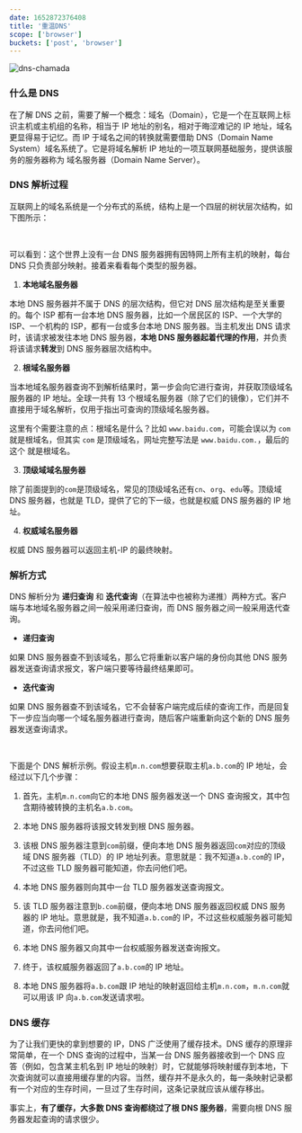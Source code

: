```yaml
---
date: 1652872376408
title: '重温DNS'
scope: ['browser']
buckets: ['post', 'browser']
---
```


![dns-chamada](https://res.zrain.fun/images/2022/05/dns-chamada-b43a094cec9602041ae1686f9a53dab4.png)

### 什么是 DNS

在了解 DNS 之前，需要了解一个概念：域名（Domain），它是一个在互联网上标识主机或主机组的名称，相当于 IP 地址的别名，相对于晦涩难记的 IP 地址，域名更显得易于记忆。而 IP 于域名之间的转换就需要借助 DNS（Domain Name System）域名系统了。它是将域名解析 IP 地址的一项互联网基础服务，提供该服务的服务器称为 域名服务器（Domain Name Server）。

### DNS 解析过程

互联网上的域名系统是一个分布式的系统，结构上是一个四层的树状层次结构，如下图所示：

<CenterImg src="https://res.zrain.fun/images/2022/05/DNS_process-d7e392dac3fb4f55e3852720c362878e.png" alt="DNS_process" zoom="40%" />

<br/>

可以看到：这个世界上没有一台 DNS 服务器拥有因特网上所有主机的映射，每台 DNS 只负责部分映射。接着来看看每个类型的服务器。

1. **本地域名服务器**

本地 DNS 服务器并不属于 DNS 的层次结构，但它对 DNS 层次结构是至关重要的。每个 ISP 都有一台本地 DNS 服务器，比如一个居民区的 ISP、一个大学的 ISP、一个机构的 ISP，都有一台或多台本地 DNS 服务器。当主机发出 DNS 请求时，该请求被发往本地 DNS 服务器，**本地 DNS 服务器起着代理的作用**，并负责将该请求**转发**到 DNS 服务器层次结构中。

2. **根域名服务器**

当本地域名服务器查询不到解析结果时，第一步会向它进行查询，并获取顶级域名服务器的 IP 地址。全球一共有 13 个根域名服务器（除了它们的镜像），它们并不直接用于域名解析，仅用于指出可查询的顶级域名服务器。

这里有个需要注意的点：根域名是什么？比如 `www.baidu.com`，可能会误以为 `com` 就是根域名，但其实 `com` 是顶级域名，网址完整写法是 `www.baidu.com.`，最后的这个 <Icon icon="carbon:dot-mark" /> 就是根域名。

3. **顶级域域名服务器**

除了前面提到的`com`是顶级域名，常见的顶级域名还有`cn`、`org`、`edu`等。顶级域 DNS 服务器，也就是 TLD，提供了它的下一级，也就是权威 DNS 服务器的 IP 地址。

4. **权威域名服务器**

权威 DNS 服务器可以返回主机-IP 的最终映射。

### 解析方式

DNS 解析分为 **递归查询** 和 **迭代查询**（在算法中也被称为递推）两种方式。客户端与本地域名服务器之间一般采用递归查询，而 DNS 服务器之间一般采用迭代查询。

- **递归查询**

如果 DNS 服务器查不到该域名，那么它将重新以客户端的身份向其他 DNS 服务器发送查询请求报文，客户端只要等待最终结果即可。

- **迭代查询**

如果 DNS 服务器查不到该域名，它不会替客户端完成后续的查询工作，而是回复下一步应当向哪一个域名服务器进行查询，随后客户端重新向这个新的 DNS 服务器发送查询请求。

<CenterImg src="https://res.zrain.fun/images/2022/05/DNS_process_2-82c43a3bcfcbb0634fb8a67978971616.png" alt="DNS_process_2" zoom="60%" />

<br/>

下面是个 DNS 解析示例。假设主机`m.n.com`想要获取主机`a.b.com`的 IP 地址，会经过以下几个步骤：

1. 首先，主机`m.n.com`向它的本地 DNS 服务器发送一个 DNS 查询报文，其中包含期待被转换的主机名`a.b.com`。

2. 本地 DNS 服务器将该报文转发到根 DNS 服务器。

3. 该根 DNS 服务器注意到`com`前缀，便向本地 DNS 服务器返回`com`对应的顶级域 DNS 服务器（TLD）的 IP 地址列表。意思就是：我不知道`a.b.com`的 IP，不过这些 TLD 服务器可能知道，你去问他们吧。

4. 本地 DNS 服务器则向其中一台 TLD 服务器发送查询报文。

5. 该 TLD 服务器注意到`b.com`前缀，便向本地 DNS 服务器返回权威 DNS 服务器的 IP 地址。意思就是，我不知道`a.b.com`的 IP，不过这些权威服务器可能知道，你去问他们吧。

6. 本地 DNS 服务器又向其中一台权威服务器发送查询报文。

7. 终于，该权威服务器返回了`a.b.com`的 IP 地址。

8. 本地 DNS 服务器将`a.b.com`跟 IP 地址的映射返回给主机`m.n.com`，`m.n.com`就可以用该 IP 向`a.b.com`发送请求啦。

### DNS 缓存

为了让我们更快的拿到想要的 IP，DNS 广泛使用了缓存技术。DNS 缓存的原理非常简单，在一个 DNS 查询的过程中，当某一台 DNS 服务器接收到一个 DNS 应答（例如，包含某主机名到 IP 地址的映射）时，它就能够将映射缓存到本地，下次查询就可以直接用缓存里的内容。当然，缓存并不是永久的，每一条映射记录都有一个对应的生存时间，一旦过了生存时间，这条记录就应该从缓存移出。

事实上，**有了缓存，大多数 DNS 查询都绕过了根 DNS 服务器**，需要向根 DNS 服务器发起查询的请求很少。
